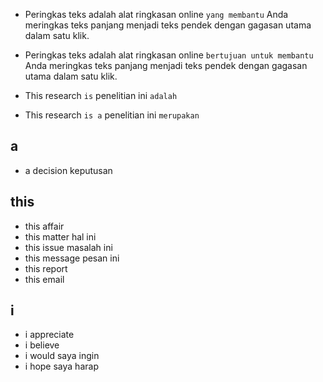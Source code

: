 * Peringkas teks adalah alat ringkasan online `yang membantu` Anda meringkas teks panjang menjadi teks pendek dengan gagasan utama dalam satu klik.
* Peringkas teks adalah alat ringkasan online `bertujuan untuk membantu` Anda meringkas teks panjang menjadi teks pendek dengan gagasan utama dalam satu klik.

* This research `is`
penelitian ini `adalah`
* This research `is a`
penelitian ini `merupakan`

## a
* a decision keputusan

## this
* this affair
* this matter hal ini
* this issue masalah ini
* this message pesan ini
* this report
* this email

## i
* i appreciate
* i believe
* i would saya ingin
* i hope saya harap


